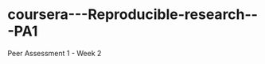 coursera---Reproducible-research---PA1
======================================

Peer Assessment 1 - Week 2
